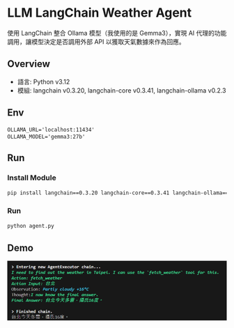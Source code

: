 # LLM LangChain Weather Agent

使用 LangChain 整合 Ollama 模型（我使用的是 Gemma3），實現 AI 代理的功能調用，讓模型決定是否調用外部 API 以獲取天氣數據來作為回應。  

## Overview

- 語言: Python v3.12
- 模組: langchain v0.3.20, langchain-core v0.3.41, langchain-ollama v0.2.3


## Env

```
OLLAMA_URL='localhost:11434'
OLLAMA_MODEL='gemma3:27b'
```

## Run

### Install Module

```bash
pip install langchain==0.3.20 langchain-core==0.3.41 langchain-ollama==0.2.3 python-dotenv==1.0.1
```

### Run
```bash
python agent.py
```


## Demo
![Demo](demo.png)
